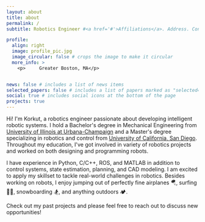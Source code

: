 ```yaml
---
layout: about
title: about
permalink: /
subtitle: Robotics Engineer #<a href='#'>Affiliations</a>. Address. Contacts. Moto. Etc.

profile:
  align: right
  image: profile_pic.jpg
  image_circular: false # crops the image to make it circular
  more_info: >
    <p>     Greater Boston, MA</p>


news: false # includes a list of news items
selected_papers: false # includes a list of papers marked as "selected={true}"
social: true # includes social icons at the bottom of the page
projects: true
---
```


Hi! I'm Korkut, a robotics engineer passionate about developing intelligent robotic systems. I hold a Bachelor's degree in Mechanical Engineering from [University of Illinois at Urbana-Champaign](https://illinois.edu/) and a Master's degree specializing in robotics and control from [University of California, San Diego](https://ucsd.edu/). Throughout my education, I've got involved in variety of robotics projects and worked on both designing and programming robots. 

I have experience in Python, C/C++, ROS, and MATLAB in addition to control systems, state estimation, planning, and CAD modeling. I am excited to apply my skillset to tackle real-world challenges in robotics. Besides working on robots, I enjoy jumping out of perfectly fine airplanes 🪂, surfing 🏄‍♂️, snowboarding  🏂, and anything outdoors 🏕️. 

Check out my past projects and please feel free to reach out to discuss new opportunities!

<!-- Write your biography here. Tell the world about yourself. Link to your favorite [subreddit](http://reddit.com). You can put a picture in, too. The code is already in, just name your picture `prof_pic.jpg` and put it in the `img/` folder.

Put your address / P.O. box / other info right below your picture. You can also disable any of these elements by editing `profile` property of the YAML header of your `_pages/about.md`. Edit `_bibliography/papers.bib` and Jekyll will render your [publications page](/al-folio/publications/) automatically.

Link to your social media connections, too. This theme is set up to use [Font Awesome icons](https://fontawesome.com/) and [Academicons](https://jpswalsh.github.io/academicons/), like the ones below. Add your Facebook, Twitter, LinkedIn, Google Scholar, or just disable all of them. -->
